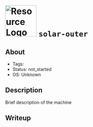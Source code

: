 # <img src="/images/logos/htb_ic2.svg" width="100" height="100" alt="Resource Logo"> `solar-outer`

## About

- Tags: 
- Status: not_started 
- OS: Unknown

## Description

Brief description of the machine


## Writeup